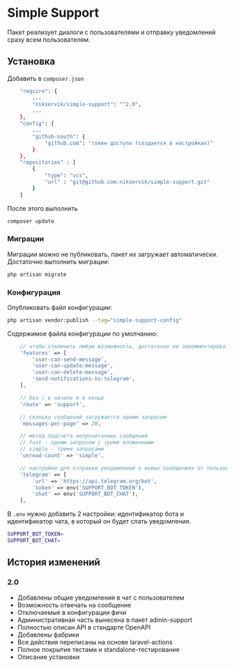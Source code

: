 # Simple Support

Пакет реализует диалоги с пользователями и отправку уведомлений сразу всем пользователям.

## Установка

Добавить в `composer.json`
```bash
    "require": {
        ...
        "nikservik/simple-support": "^2.0",
        ...
    },
    "config": {
        ...
        "github-oauth": {
            "github.com": "токен доступа (создается в настройках)"
        }
    },
    "repositories" : [
        {
            "type": "vcs",
            "url" : "git@github.com:nikservik/simple-support.git"
        }
    ]
```
После этого выполнить 
```bash
composer update
```
### Миграции

Миграции можно не публиковать, пакет их загружает автоматически. 
Достаточно выполнить миграции:
```bash
php artisan migrate
```

### Конфигурация

Опубликовать файл конфигурации:
```bash
php artisan vendor:publish --tag="simple-support-config"
```

Содержимое файла конфигурации по умолчанию:
```php
    // чтобы отключить любую возможность, достаточно ее закомментировать
    'features' => [
        'user-can-send-message',
        'user-can-update-message',
        'user-can-delete-message',
        'send-notifications-to-telegram',
    ],

    // без / в начале и в конце
    'route' => 'support',

    // сколько сообщений загружается одним запросом
    'messages-per-page' => 20,

    // метод подсчета непрочитанных сообщений
    // fast - одним запросом с тремя вложенными
    // simple - тремя запросами
    'unread-count' => 'simple',

    // настройки для отправки уведомлений о новых сообщениях от пользователей
    'telegram' => [
        'url' => 'https://api.telegram.org/bot',
        'token' => env('SUPPORT_BOT_TOKEN'),
        'chat' => env('SUPPORT_BOT_CHAT'),
    ],
```

В `.env` нужно добавить 2 настройки: 
идентификатор бота и идентификатор чата, в который он будет слать уведомления.
```bash
SUPPORT_BOT_TOKEN=
SUPPORT_BOT_CHAT=
```

## История изменений

### 2.0
- Добавлены общие уведомления в чат с пользователем
- Возможность отвечать на сообщение
- Отключаемые в конфигурации фичи
- Административная часть вынесена в пакет admin-support
- Полностью описан API в стандарте OpenAPI
- Добавлены фабрики
- Все действия переписаны на основе laravel-actions
- Полное покрытие тестами и standalone-тестирование
- Описание установки

